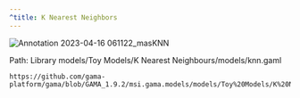 ```yaml
---
^title: K Nearest Neighbors
---
```


![Annotation 2023-04-16 061122_masKNN](https://user-images.githubusercontent.com/4437331/232266668-9e1340f4-1e81-4f34-b34a-e5e9c94078c1.png)

Path: Library models/Toy Models/K Nearest Neighbours/models/knn.gaml

```gaml reference
https://github.com/gama-platform/gama/blob/GAMA_1.9.2/msi.gama.models/models/Toy%20Models/K%20Nearest%20Neighbours/models/knn.gaml
```
